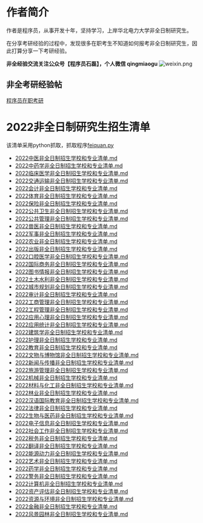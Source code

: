 # 作者简介
作者是程序员，从事开发十年，坚持学习，上岸华北电力大学非全日制研究生。
​

在分享考研经验的过程中，发现很多在职考生不知道如何报考非全日制研究生，因此打算分享一下考研经验。
​

**非全经验交流关注公众号【程序员石磊】，个人微信 qingmiaogu**
![weixin.png](https://cdn.nlark.com/yuque/0/2021/png/354158/1640270907276-41e89346-caee-461f-bc30-d8e6df02b3d8.png#clientId=u0cca4a59-a4eb-4&from=ui&id=u0571392a&margin=%5Bobject%20Object%5D&name=weixin.png&originHeight=258&originWidth=258&originalType=binary&ratio=1&size=44486&status=done&style=none&taskId=ub709cd8f-f6fe-4ef0-9f80-aab40f38ab2)
## 非全考研经验帖
[程序员在职考研](https://mp.weixin.qq.com/s?__biz=MzIzMTU3MzA1Nw==&mid=2247484917&idx=1&sn=fdd673d8780d17800eb882592b3b129b&chksm=e8a356dbdfd4dfcd3dda5a70fbd3284fef21639f46dceedac9a08ba2a558998f191df096ef92&token=432731056&lang=zh_CN#rd)
# 2022非全日制研究生招生清单
该清单采用python抓取，抓取程序[feiquan.py](https://github.com/zhangleino1/feiquan/blob/main/fiquan.py)


- [2022中医非全日制招生学校和专业清单.md](https://github.com/zhangleino1/feiquan/blob/main/2022%E4%B8%AD%E5%8C%BB%E9%9D%9E%E5%85%A8%E6%97%A5%E5%88%B6%E6%8B%9B%E7%94%9F%E5%AD%A6%E6%A0%A1%E5%92%8C%E4%B8%93%E4%B8%9A%E6%B8%85%E5%8D%95.md)
- [2022中药学非全日制招生学校和专业清单.md](https://github.com/zhangleino1/feiquan/blob/main/2022%E4%B8%AD%E8%8D%AF%E5%AD%A6%E9%9D%9E%E5%85%A8%E6%97%A5%E5%88%B6%E6%8B%9B%E7%94%9F%E5%AD%A6%E6%A0%A1%E5%92%8C%E4%B8%93%E4%B8%9A%E6%B8%85%E5%8D%95.md)
- [2022临床医学非全日制招生学校和专业清单.md](https://github.com/zhangleino1/feiquan/blob/main/2022%E4%B8%B4%E5%BA%8A%E5%8C%BB%E5%AD%A6%E9%9D%9E%E5%85%A8%E6%97%A5%E5%88%B6%E6%8B%9B%E7%94%9F%E5%AD%A6%E6%A0%A1%E5%92%8C%E4%B8%93%E4%B8%9A%E6%B8%85%E5%8D%95.md)
- [2022交通运输非全日制招生学校和专业清单.md](https://github.com/zhangleino1/feiquan/blob/main/2022%E4%BA%A4%E9%80%9A%E8%BF%90%E8%BE%93%E9%9D%9E%E5%85%A8%E6%97%A5%E5%88%B6%E6%8B%9B%E7%94%9F%E5%AD%A6%E6%A0%A1%E5%92%8C%E4%B8%93%E4%B8%9A%E6%B8%85%E5%8D%95.md)
- [2022会计非全日制招生学校和专业清单.md](https://github.com/zhangleino1/feiquan/blob/main/2022%E4%BC%9A%E8%AE%A1%E9%9D%9E%E5%85%A8%E6%97%A5%E5%88%B6%E6%8B%9B%E7%94%9F%E5%AD%A6%E6%A0%A1%E5%92%8C%E4%B8%93%E4%B8%9A%E6%B8%85%E5%8D%95.md)
- [2022体育非全日制招生学校和专业清单.md](https://github.com/zhangleino1/feiquan/blob/main/2022%E4%BD%93%E8%82%B2%E9%9D%9E%E5%85%A8%E6%97%A5%E5%88%B6%E6%8B%9B%E7%94%9F%E5%AD%A6%E6%A0%A1%E5%92%8C%E4%B8%93%E4%B8%9A%E6%B8%85%E5%8D%95.md)
- [2022保险非全日制招生学校和专业清单.md](https://github.com/zhangleino1/feiquan/blob/main/2022%E4%BF%9D%E9%99%A9%E9%9D%9E%E5%85%A8%E6%97%A5%E5%88%B6%E6%8B%9B%E7%94%9F%E5%AD%A6%E6%A0%A1%E5%92%8C%E4%B8%93%E4%B8%9A%E6%B8%85%E5%8D%95.md)
- [2022公共卫生非全日制招生学校和专业清单.md](https://github.com/zhangleino1/feiquan/blob/main/2022%E5%85%AC%E5%85%B1%E5%8D%AB%E7%94%9F%E9%9D%9E%E5%85%A8%E6%97%A5%E5%88%B6%E6%8B%9B%E7%94%9F%E5%AD%A6%E6%A0%A1%E5%92%8C%E4%B8%93%E4%B8%9A%E6%B8%85%E5%8D%95.md)
- [2022公共管理非全日制招生学校和专业清单.md](https://github.com/zhangleino1/feiquan/blob/main/2022%E5%85%AC%E5%85%B1%E7%AE%A1%E7%90%86%E9%9D%9E%E5%85%A8%E6%97%A5%E5%88%B6%E6%8B%9B%E7%94%9F%E5%AD%A6%E6%A0%A1%E5%92%8C%E4%B8%93%E4%B8%9A%E6%B8%85%E5%8D%95.md)
- [2022兽医非全日制招生学校和专业清单.md](https://github.com/zhangleino1/feiquan/blob/main/2022%E5%85%BD%E5%8C%BB%E9%9D%9E%E5%85%A8%E6%97%A5%E5%88%B6%E6%8B%9B%E7%94%9F%E5%AD%A6%E6%A0%A1%E5%92%8C%E4%B8%93%E4%B8%9A%E6%B8%85%E5%8D%95.md)
- [2022军事非全日制招生学校和专业清单.md](https://github.com/zhangleino1/feiquan/blob/main/2022%E5%86%9B%E4%BA%8B%E9%9D%9E%E5%85%A8%E6%97%A5%E5%88%B6%E6%8B%9B%E7%94%9F%E5%AD%A6%E6%A0%A1%E5%92%8C%E4%B8%93%E4%B8%9A%E6%B8%85%E5%8D%95.md)
- [2022农业非全日制招生学校和专业清单.md](https://github.com/zhangleino1/feiquan/blob/main/2022%E5%86%9C%E4%B8%9A%E9%9D%9E%E5%85%A8%E6%97%A5%E5%88%B6%E6%8B%9B%E7%94%9F%E5%AD%A6%E6%A0%A1%E5%92%8C%E4%B8%93%E4%B8%9A%E6%B8%85%E5%8D%95.md)
- [2022出版非全日制招生学校和专业清单.md](https://github.com/zhangleino1/feiquan/blob/main/2022%E5%87%BA%E7%89%88%E9%9D%9E%E5%85%A8%E6%97%A5%E5%88%B6%E6%8B%9B%E7%94%9F%E5%AD%A6%E6%A0%A1%E5%92%8C%E4%B8%93%E4%B8%9A%E6%B8%85%E5%8D%95.md)
- [2022口腔医学非全日制招生学校和专业清单.md](https://github.com/zhangleino1/feiquan/blob/main/2022%E5%8F%A3%E8%85%94%E5%8C%BB%E5%AD%A6%E9%9D%9E%E5%85%A8%E6%97%A5%E5%88%B6%E6%8B%9B%E7%94%9F%E5%AD%A6%E6%A0%A1%E5%92%8C%E4%B8%93%E4%B8%9A%E6%B8%85%E5%8D%95.md)
- [2022国际商务非全日制招生学校和专业清单.md](https://github.com/zhangleino1/feiquan/blob/main/2022%E5%9B%BD%E9%99%85%E5%95%86%E5%8A%A1%E9%9D%9E%E5%85%A8%E6%97%A5%E5%88%B6%E6%8B%9B%E7%94%9F%E5%AD%A6%E6%A0%A1%E5%92%8C%E4%B8%93%E4%B8%9A%E6%B8%85%E5%8D%95.md)
- [2022图书情报非全日制招生学校和专业清单.md](https://github.com/zhangleino1/feiquan/blob/main/2022%E5%9B%BE%E4%B9%A6%E6%83%85%E6%8A%A5%E9%9D%9E%E5%85%A8%E6%97%A5%E5%88%B6%E6%8B%9B%E7%94%9F%E5%AD%A6%E6%A0%A1%E5%92%8C%E4%B8%93%E4%B8%9A%E6%B8%85%E5%8D%95.md)
- [2022土木水利非全日制招生学校和专业清单.md](https://github.com/zhangleino1/feiquan/blob/main/2022%E5%9C%9F%E6%9C%A8%E6%B0%B4%E5%88%A9%E9%9D%9E%E5%85%A8%E6%97%A5%E5%88%B6%E6%8B%9B%E7%94%9F%E5%AD%A6%E6%A0%A1%E5%92%8C%E4%B8%93%E4%B8%9A%E6%B8%85%E5%8D%95.md)
- [2022城市规划非全日制招生学校和专业清单.md](https://github.com/zhangleino1/feiquan/blob/main/2022%E5%9F%8E%E5%B8%82%E8%A7%84%E5%88%92%E9%9D%9E%E5%85%A8%E6%97%A5%E5%88%B6%E6%8B%9B%E7%94%9F%E5%AD%A6%E6%A0%A1%E5%92%8C%E4%B8%93%E4%B8%9A%E6%B8%85%E5%8D%95.md)
- [2022审计非全日制招生学校和专业清单.md](https://github.com/zhangleino1/feiquan/blob/main/2022%E5%AE%A1%E8%AE%A1%E9%9D%9E%E5%85%A8%E6%97%A5%E5%88%B6%E6%8B%9B%E7%94%9F%E5%AD%A6%E6%A0%A1%E5%92%8C%E4%B8%93%E4%B8%9A%E6%B8%85%E5%8D%95.md)
- [2022工商管理非全日制招生学校和专业清单.md](https://github.com/zhangleino1/feiquan/blob/main/2022%E5%B7%A5%E5%95%86%E7%AE%A1%E7%90%86%E9%9D%9E%E5%85%A8%E6%97%A5%E5%88%B6%E6%8B%9B%E7%94%9F%E5%AD%A6%E6%A0%A1%E5%92%8C%E4%B8%93%E4%B8%9A%E6%B8%85%E5%8D%95.md)
- [2022工程管理非全日制招生学校和专业清单.md](https://github.com/zhangleino1/feiquan/blob/main/2022%E5%B7%A5%E7%A8%8B%E7%AE%A1%E7%90%86%E9%9D%9E%E5%85%A8%E6%97%A5%E5%88%B6%E6%8B%9B%E7%94%9F%E5%AD%A6%E6%A0%A1%E5%92%8C%E4%B8%93%E4%B8%9A%E6%B8%85%E5%8D%95.md)
- [2022应用心理非全日制招生学校和专业清单.md](https://github.com/zhangleino1/feiquan/blob/main/2022%E5%BA%94%E7%94%A8%E5%BF%83%E7%90%86%E9%9D%9E%E5%85%A8%E6%97%A5%E5%88%B6%E6%8B%9B%E7%94%9F%E5%AD%A6%E6%A0%A1%E5%92%8C%E4%B8%93%E4%B8%9A%E6%B8%85%E5%8D%95.md)
- [2022应用统计非全日制招生学校和专业清单.md](https://github.com/zhangleino1/feiquan/blob/main/2022%E5%BA%94%E7%94%A8%E7%BB%9F%E8%AE%A1%E9%9D%9E%E5%85%A8%E6%97%A5%E5%88%B6%E6%8B%9B%E7%94%9F%E5%AD%A6%E6%A0%A1%E5%92%8C%E4%B8%93%E4%B8%9A%E6%B8%85%E5%8D%95.md)
- [2022建筑学非全日制招生学校和专业清单.md](https://github.com/zhangleino1/feiquan/blob/main/2022%E5%BB%BA%E7%AD%91%E5%AD%A6%E9%9D%9E%E5%85%A8%E6%97%A5%E5%88%B6%E6%8B%9B%E7%94%9F%E5%AD%A6%E6%A0%A1%E5%92%8C%E4%B8%93%E4%B8%9A%E6%B8%85%E5%8D%95.md)
- [2022护理非全日制招生学校和专业清单.md](https://github.com/zhangleino1/feiquan/blob/main/2022%E6%8A%A4%E7%90%86%E9%9D%9E%E5%85%A8%E6%97%A5%E5%88%B6%E6%8B%9B%E7%94%9F%E5%AD%A6%E6%A0%A1%E5%92%8C%E4%B8%93%E4%B8%9A%E6%B8%85%E5%8D%95.md)
- [2022教育非全日制招生学校和专业清单.md](https://github.com/zhangleino1/feiquan/blob/main/2022%E6%95%99%E8%82%B2%E9%9D%9E%E5%85%A8%E6%97%A5%E5%88%B6%E6%8B%9B%E7%94%9F%E5%AD%A6%E6%A0%A1%E5%92%8C%E4%B8%93%E4%B8%9A%E6%B8%85%E5%8D%95.md)
- [2022文物与博物馆非全日制招生学校和专业清单.md](https://github.com/zhangleino1/feiquan/blob/main/2022%E6%96%87%E7%89%A9%E4%B8%8E%E5%8D%9A%E7%89%A9%E9%A6%86%E9%9D%9E%E5%85%A8%E6%97%A5%E5%88%B6%E6%8B%9B%E7%94%9F%E5%AD%A6%E6%A0%A1%E5%92%8C%E4%B8%93%E4%B8%9A%E6%B8%85%E5%8D%95.md)
- [2022新闻与传播非全日制招生学校和专业清单.md](https://github.com/zhangleino1/feiquan/blob/main/2022%E6%96%B0%E9%97%BB%E4%B8%8E%E4%BC%A0%E6%92%AD%E9%9D%9E%E5%85%A8%E6%97%A5%E5%88%B6%E6%8B%9B%E7%94%9F%E5%AD%A6%E6%A0%A1%E5%92%8C%E4%B8%93%E4%B8%9A%E6%B8%85%E5%8D%95.md)
- [2022旅游管理非全日制招生学校和专业清单.md](https://github.com/zhangleino1/feiquan/blob/main/2022%E6%97%85%E6%B8%B8%E7%AE%A1%E7%90%86%E9%9D%9E%E5%85%A8%E6%97%A5%E5%88%B6%E6%8B%9B%E7%94%9F%E5%AD%A6%E6%A0%A1%E5%92%8C%E4%B8%93%E4%B8%9A%E6%B8%85%E5%8D%95.md)
- [2022机械非全日制招生学校和专业清单.md](https://github.com/zhangleino1/feiquan/blob/main/2022%E6%9C%BA%E6%A2%B0%E9%9D%9E%E5%85%A8%E6%97%A5%E5%88%B6%E6%8B%9B%E7%94%9F%E5%AD%A6%E6%A0%A1%E5%92%8C%E4%B8%93%E4%B8%9A%E6%B8%85%E5%8D%95.md)
- [2022材料与化工非全日制招生学校和专业清单.md](https://github.com/zhangleino1/feiquan/blob/main/2022%E6%9D%90%E6%96%99%E4%B8%8E%E5%8C%96%E5%B7%A5%E9%9D%9E%E5%85%A8%E6%97%A5%E5%88%B6%E6%8B%9B%E7%94%9F%E5%AD%A6%E6%A0%A1%E5%92%8C%E4%B8%93%E4%B8%9A%E6%B8%85%E5%8D%95.md)
- [2022林业非全日制招生学校和专业清单.md](https://github.com/zhangleino1/feiquan/blob/main/2022%E6%9E%97%E4%B8%9A%E9%9D%9E%E5%85%A8%E6%97%A5%E5%88%B6%E6%8B%9B%E7%94%9F%E5%AD%A6%E6%A0%A1%E5%92%8C%E4%B8%93%E4%B8%9A%E6%B8%85%E5%8D%95.md)
- [2022汉语国际教育非全日制招生学校和专业清单.md](https://github.com/zhangleino1/feiquan/blob/main/2022%E6%B1%89%E8%AF%AD%E5%9B%BD%E9%99%85%E6%95%99%E8%82%B2%E9%9D%9E%E5%85%A8%E6%97%A5%E5%88%B6%E6%8B%9B%E7%94%9F%E5%AD%A6%E6%A0%A1%E5%92%8C%E4%B8%93%E4%B8%9A%E6%B8%85%E5%8D%95.md)
- [2022法律非全日制招生学校和专业清单.md](https://github.com/zhangleino1/feiquan/blob/main/2022%E6%B3%95%E5%BE%8B%E9%9D%9E%E5%85%A8%E6%97%A5%E5%88%B6%E6%8B%9B%E7%94%9F%E5%AD%A6%E6%A0%A1%E5%92%8C%E4%B8%93%E4%B8%9A%E6%B8%85%E5%8D%95.md)
- [2022生物与医药非全日制招生学校和专业清单.md](https://github.com/zhangleino1/feiquan/blob/main/2022%E7%94%9F%E7%89%A9%E4%B8%8E%E5%8C%BB%E8%8D%AF%E9%9D%9E%E5%85%A8%E6%97%A5%E5%88%B6%E6%8B%9B%E7%94%9F%E5%AD%A6%E6%A0%A1%E5%92%8C%E4%B8%93%E4%B8%9A%E6%B8%85%E5%8D%95.md)
- [2022电子信息非全日制招生学校和专业清单.md](https://github.com/zhangleino1/feiquan/blob/main/2022%E7%94%B5%E5%AD%90%E4%BF%A1%E6%81%AF%E9%9D%9E%E5%85%A8%E6%97%A5%E5%88%B6%E6%8B%9B%E7%94%9F%E5%AD%A6%E6%A0%A1%E5%92%8C%E4%B8%93%E4%B8%9A%E6%B8%85%E5%8D%95.md)
- [2022社会工作非全日制招生学校和专业清单.md](https://github.com/zhangleino1/feiquan/blob/main/2022%E7%A4%BE%E4%BC%9A%E5%B7%A5%E4%BD%9C%E9%9D%9E%E5%85%A8%E6%97%A5%E5%88%B6%E6%8B%9B%E7%94%9F%E5%AD%A6%E6%A0%A1%E5%92%8C%E4%B8%93%E4%B8%9A%E6%B8%85%E5%8D%95.md)
- [2022税务非全日制招生学校和专业清单.md](https://github.com/zhangleino1/feiquan/blob/main/2022%E7%A8%8E%E5%8A%A1%E9%9D%9E%E5%85%A8%E6%97%A5%E5%88%B6%E6%8B%9B%E7%94%9F%E5%AD%A6%E6%A0%A1%E5%92%8C%E4%B8%93%E4%B8%9A%E6%B8%85%E5%8D%95.md)
- [2022翻译非全日制招生学校和专业清单.md](https://github.com/zhangleino1/feiquan/blob/main/2022%E7%BF%BB%E8%AF%91%E9%9D%9E%E5%85%A8%E6%97%A5%E5%88%B6%E6%8B%9B%E7%94%9F%E5%AD%A6%E6%A0%A1%E5%92%8C%E4%B8%93%E4%B8%9A%E6%B8%85%E5%8D%95.md)
- [2022能源动力非全日制招生学校和专业清单.md](https://github.com/zhangleino1/feiquan/blob/main/2022%E8%83%BD%E6%BA%90%E5%8A%A8%E5%8A%9B%E9%9D%9E%E5%85%A8%E6%97%A5%E5%88%B6%E6%8B%9B%E7%94%9F%E5%AD%A6%E6%A0%A1%E5%92%8C%E4%B8%93%E4%B8%9A%E6%B8%85%E5%8D%95.md)
- [2022艺术非全日制招生学校和专业清单.md](https://github.com/zhangleino1/feiquan/blob/main/2022%E8%89%BA%E6%9C%AF%E9%9D%9E%E5%85%A8%E6%97%A5%E5%88%B6%E6%8B%9B%E7%94%9F%E5%AD%A6%E6%A0%A1%E5%92%8C%E4%B8%93%E4%B8%9A%E6%B8%85%E5%8D%95.md)
- [2022药学非全日制招生学校和专业清单.md](https://github.com/zhangleino1/feiquan/blob/main/2022%E8%8D%AF%E5%AD%A6%E9%9D%9E%E5%85%A8%E6%97%A5%E5%88%B6%E6%8B%9B%E7%94%9F%E5%AD%A6%E6%A0%A1%E5%92%8C%E4%B8%93%E4%B8%9A%E6%B8%85%E5%8D%95.md)
- [2022警务非全日制招生学校和专业清单.md](https://github.com/zhangleino1/feiquan/blob/main/2022%E8%AD%A6%E5%8A%A1%E9%9D%9E%E5%85%A8%E6%97%A5%E5%88%B6%E6%8B%9B%E7%94%9F%E5%AD%A6%E6%A0%A1%E5%92%8C%E4%B8%93%E4%B8%9A%E6%B8%85%E5%8D%95.md)
- [2022计算机非全日制招生学校和专业清单.md](https://github.com/zhangleino1/feiquan/blob/main/2022%E8%AE%A1%E7%AE%97%E6%9C%BA%E9%9D%9E%E5%85%A8%E6%97%A5%E5%88%B6%E6%8B%9B%E7%94%9F%E5%AD%A6%E6%A0%A1%E5%92%8C%E4%B8%93%E4%B8%9A%E6%B8%85%E5%8D%95.md)
- [2022资产评估非全日制招生学校和专业清单.md](https://github.com/zhangleino1/feiquan/blob/main/2022%E8%B5%84%E4%BA%A7%E8%AF%84%E4%BC%B0%E9%9D%9E%E5%85%A8%E6%97%A5%E5%88%B6%E6%8B%9B%E7%94%9F%E5%AD%A6%E6%A0%A1%E5%92%8C%E4%B8%93%E4%B8%9A%E6%B8%85%E5%8D%95.md)
- [2022资源与环境非全日制招生学校和专业清单.md](https://github.com/zhangleino1/feiquan/blob/main/2022%E8%B5%84%E6%BA%90%E4%B8%8E%E7%8E%AF%E5%A2%83%E9%9D%9E%E5%85%A8%E6%97%A5%E5%88%B6%E6%8B%9B%E7%94%9F%E5%AD%A6%E6%A0%A1%E5%92%8C%E4%B8%93%E4%B8%9A%E6%B8%85%E5%8D%95.md)
- [2022金融非全日制招生学校和专业清单.md](https://github.com/zhangleino1/feiquan/blob/main/2022%E9%87%91%E8%9E%8D%E9%9D%9E%E5%85%A8%E6%97%A5%E5%88%B6%E6%8B%9B%E7%94%9F%E5%AD%A6%E6%A0%A1%E5%92%8C%E4%B8%93%E4%B8%9A%E6%B8%85%E5%8D%95.md)
- [2022风景园林非全日制招生学校和专业清单.md](https://github.com/zhangleino1/feiquan/blob/main/2022%E9%A3%8E%E6%99%AF%E5%9B%AD%E6%9E%97%E9%9D%9E%E5%85%A8%E6%97%A5%E5%88%B6%E6%8B%9B%E7%94%9F%E5%AD%A6%E6%A0%A1%E5%92%8C%E4%B8%93%E4%B8%9A%E6%B8%85%E5%8D%95.md)



